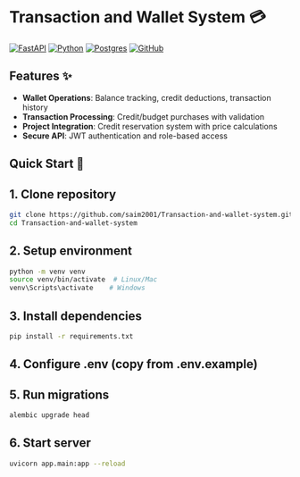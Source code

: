 # Transaction and Wallet System 💳

[![FastAPI](https://img.shields.io/badge/FastAPI-005571?style=for-the-badge&logo=fastapi)](https://fastapi.tiangolo.com/)
[![Python](https://img.shields.io/badge/python-3670A0?style=for-the-badge&logo=python&logoColor=ffdd54)](https://www.python.org/)
[![Postgres](https://img.shields.io/badge/postgres-%23316192.svg?style=for-the-badge&logo=postgresql&logoColor=white)](https://www.postgresql.org/)
[![GitHub](https://img.shields.io/badge/github-%23121011.svg?style=for-the-badge&logo=github&logoColor=white)](https://github.com/saim2001/Transaction-and-wallet-system)

## Features ✨

- **Wallet Operations**: Balance tracking, credit deductions, transaction history
- **Transaction Processing**: Credit/budget purchases with validation
- **Project Integration**: Credit reservation system with price calculations
- **Secure API**: JWT authentication and role-based access

## Quick Start 🚀


## 1. Clone repository
```bash
git clone https://github.com/saim2001/Transaction-and-wallet-system.git
cd Transaction-and-wallet-system
```

## 2. Setup environment

```bash
python -m venv venv
source venv/bin/activate  # Linux/Mac
venv\Scripts\activate    # Windows
```

## 3. Install dependencies
```bash
pip install -r requirements.txt
```

## 4. Configure .env (copy from .env.example)

## 5. Run migrations
```bash
alembic upgrade head
```

## 6. Start server
```bash
uvicorn app.main:app --reload
```